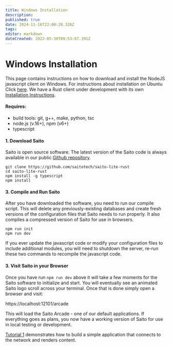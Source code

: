 ```yaml
---
title: Windows Installation
description: 
published: true
date: 2024-11-16T22:00:20.326Z
tags: 
editor: markdown
dateCreated: 2022-05-30T09:53:07.391Z
---
```


# Windows Installation

This page contains instructions on how to download and install the NodeJS javascript client on Windows. For instructions about installation on Ubuntu Click [here](./linux). We have a Rust client under development with its own [Installation Instructions](../rust).

#### Requires:

* build tools: git, g++, make, python, tsc
* node.js (v.16+), npm (v6+)
* typescript

#### 1. Download Saito

Saito is open source software. The latest version of the Saito code is always available in our public [Github repository](https://github.com/saitotech/saito-lite-rust).

```
git clone https://github.com/saitotech/saito-lite-rust
cd saito-lite-rust
npm install -g typescript 
npm install
```

#### 3. Compile and Run Saito

After you have downloaded the software, you need to run our compile script. This will delete any previously-existing databases and create fresh versions of the configuration files that Saito needs to run properly. It also compiles a compressed version of Saito for use in browsers.

```
npm run init
npm run dev
```

If you ever update the javascript code or modify your configuration files to include additional modules, you will need to shutdown the server, re-run these two commands to recompile the javascript code.


#### 3. Visit Saito in your Browser

Once you have run `npm run dev` above it will take a few moments for the Saito software to initialize and start. You will eventually see an animated Saito logo scroll across your terminal. Once that is done simply open a browser and visit:

https://localhost:12101/arcade

This will load the Saito Arcade - one of our default applications. If everything goes as plans, you now have a working version of Saito for use in local testing or development.

[Tutorial 1](https://wiki.saito.io/en/tech/tutorials/01) demonstrates how to build a simple application that connects to the network and renders content.

